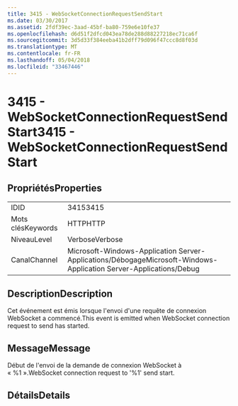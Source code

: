 ```yaml
---
title: 3415 - WebSocketConnectionRequestSendStart
ms.date: 03/30/2017
ms.assetid: 2fdf39ec-3aad-45bf-ba80-759e6e10fe37
ms.openlocfilehash: d6d51f2dfcd043ea78de288d88227218ec71ca6f
ms.sourcegitcommit: 3d5d33f384eeba41b2dff79d096f47ccc8d8f03d
ms.translationtype: MT
ms.contentlocale: fr-FR
ms.lasthandoff: 05/04/2018
ms.locfileid: "33467446"
---
```

# <a name="3415---websocketconnectionrequestsendstart"></a><span data-ttu-id="216ad-102">3415 - WebSocketConnectionRequestSendStart</span><span class="sxs-lookup"><span data-stu-id="216ad-102">3415 - WebSocketConnectionRequestSendStart</span></span>
## <a name="properties"></a><span data-ttu-id="216ad-103">Propriétés</span><span class="sxs-lookup"><span data-stu-id="216ad-103">Properties</span></span>  
  
|||  
|-|-|  
|<span data-ttu-id="216ad-104">ID</span><span class="sxs-lookup"><span data-stu-id="216ad-104">ID</span></span>|<span data-ttu-id="216ad-105">3415</span><span class="sxs-lookup"><span data-stu-id="216ad-105">3415</span></span>|  
|<span data-ttu-id="216ad-106">Mots clés</span><span class="sxs-lookup"><span data-stu-id="216ad-106">Keywords</span></span>|<span data-ttu-id="216ad-107">HTTP</span><span class="sxs-lookup"><span data-stu-id="216ad-107">HTTP</span></span>|  
|<span data-ttu-id="216ad-108">Niveau</span><span class="sxs-lookup"><span data-stu-id="216ad-108">Level</span></span>|<span data-ttu-id="216ad-109">Verbose</span><span class="sxs-lookup"><span data-stu-id="216ad-109">Verbose</span></span>|  
|<span data-ttu-id="216ad-110">Canal</span><span class="sxs-lookup"><span data-stu-id="216ad-110">Channel</span></span>|<span data-ttu-id="216ad-111">Microsoft-Windows-Application Server-Applications/Débogage</span><span class="sxs-lookup"><span data-stu-id="216ad-111">Microsoft-Windows-Application Server-Applications/Debug</span></span>|  
  
## <a name="description"></a><span data-ttu-id="216ad-112">Description</span><span class="sxs-lookup"><span data-stu-id="216ad-112">Description</span></span>  
 <span data-ttu-id="216ad-113">Cet événement est émis lorsque l'envoi d'une requête de connexion WebSocket a commencé.</span><span class="sxs-lookup"><span data-stu-id="216ad-113">This event is emitted when WebSocket connection request to send has started.</span></span>  
  
## <a name="message"></a><span data-ttu-id="216ad-114">Message</span><span class="sxs-lookup"><span data-stu-id="216ad-114">Message</span></span>  
 <span data-ttu-id="216ad-115">Début de l'envoi de la demande de connexion WebSocket à « %1 ».</span><span class="sxs-lookup"><span data-stu-id="216ad-115">WebSocket connection request to '%1' send start.</span></span>  
  
## <a name="details"></a><span data-ttu-id="216ad-116">Détails</span><span class="sxs-lookup"><span data-stu-id="216ad-116">Details</span></span>
